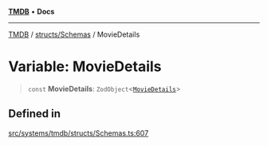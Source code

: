 [**TMDB**](../../../README.md) • **Docs**

***

[TMDB](../../../README.md) / [structs/Schemas](../README.md) / MovieDetails

# Variable: MovieDetails

> `const` **MovieDetails**: `ZodObject`\<[`MovieDetails`](../type-aliases/MovieDetails.md)\>

## Defined in

[src/systems/tmdb/structs/Schemas.ts:607](https://github.com/Norviah/media-hub/blob/65ee01fce9c30692d28d2f4e608ea7f18b4d7381/src/systems/tmdb/structs/Schemas.ts#L607)

